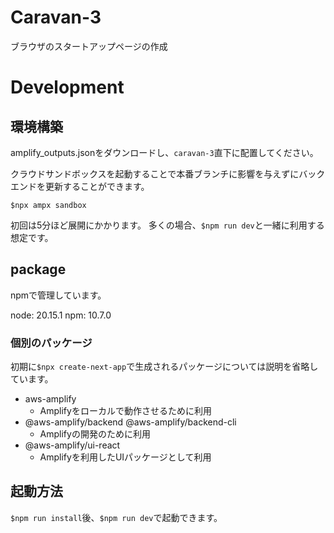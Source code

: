# Caravan-3
ブラウザのスタートアップページの作成

# Development
## 環境構築
amplify_outputs.jsonをダウンロードし、`caravan-3`直下に配置してください。

クラウドサンドボックスを起動することで本番ブランチに影響を与えずにバックエンドを更新することができます。

`$npx ampx sandbox`

初回は5分ほど展開にかかります。
多くの場合、`$npm run dev`と一緒に利用する想定です。

## package
npmで管理しています。

node: 20.15.1
npm: 10.7.0

### 個別のパッケージ
初期に`$npx create-next-app`で生成されるパッケージについては説明を省略しています。

- aws-amplify
  - Amplifyをローカルで動作させるために利用
- @aws-amplify/backend @aws-amplify/backend-cli
  - Amplifyの開発のために利用
- @aws-amplify/ui-react
  - Amplifyを利用したUIパッケージとして利用

## 起動方法
`$npm run install`後、`$npm run dev`で起動できます。